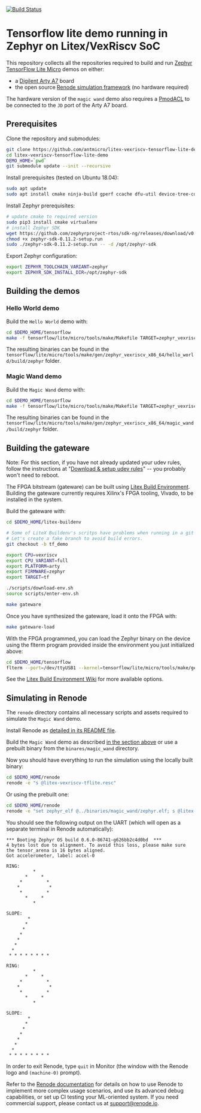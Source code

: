 [![Build Status](https://travis-ci.com/antmicro/litex-vexriscv-tensorflow-lite-demo.svg?branch=master)](https://travis-ci.com/antmicro/litex-vexriscv-tensorflow-lite-demo)

# Tensorflow lite demo running in Zephyr on Litex/VexRiscv SoC

This repository collects all the repositories required to build and run [Zephyr](https://www.zephyrproject.org/) [TensorFlow Lite Micro](https://www.tensorflow.org/lite/microcontrollers) demos on either:

* a [Digilent Arty A7](https://reference.digilentinc.com/reference/programmable-logic/arty-a7/start) board
* the open source [Renode simulation framework](http://renode.io/) (no hardware required)

The hardware version of the `magic wand` demo also requires a [PmodACL](https://store.digilentinc.com/pmod-acl-3-axis-accelerometer/) to be connected to the `JD` port of the Arty A7 board.

## Prerequisites

Clone the repository and submodules:
```bash
git clone https://github.com/antmicro/litex-vexriscv-tensorflow-lite-demo
cd litex-vexriscv-tensorflow-lite-demo
DEMO_HOME=`pwd`
git submodule update --init --recursive
```

Install prerequisites (tested on Ubuntu 18.04):
```bash
sudo apt update
sudo apt install cmake ninja-build gperf ccache dfu-util device-tree-compiler wget python python3-pip python3-setuptools python3-tk python3-wheel xz-utils file make gcc gcc-multilib locales tar curl unzip xxd
```

Install Zephyr prerequisites:
```bash
# update cmake to required version
sudo pip3 install cmake virtualenv
# install Zephyr SDK
wget https://github.com/zephyrproject-rtos/sdk-ng/releases/download/v0.11.2/zephyr-sdk-0.11.2-setup.run
chmod +x zephyr-sdk-0.11.2-setup.run
sudo ./zephyr-sdk-0.11.2-setup.run -- -d /opt/zephyr-sdk
```

Export Zephyr configuration:
```bash
export ZEPHYR_TOOLCHAIN_VARIANT=zephyr
export ZEPHYR_SDK_INSTALL_DIR=/opt/zephyr-sdk
```

## Building the demos

### Hello World demo

Build the `Hello World` demo with:
```bash
cd $DEMO_HOME/tensorflow
make -f tensorflow/lite/micro/tools/make/Makefile TARGET=zephyr_vexriscv hello_world_bin
```
The resulting binaries can be found in the `tensorflow/lite/micro/tools/make/gen/zephyr_vexriscv_x86_64/hello_world/build/zephyr` folder.

### Magic Wand demo

Build the `Magic Wand` demo with:
```bash
cd $DEMO_HOME/tensorflow
make -f tensorflow/lite/micro/tools/make/Makefile TARGET=zephyr_vexriscv magic_wand_bin
```
The resulting binaries can be found in the `tensorflow/lite/micro/tools/make/gen/zephyr_vexriscv_x86_64/magic_wand/build/zephyr` folder.

## Building the gateware

Note: For this section, if you have not already updated your udev rules, follow the instructions at "[Download & setup udev rules](https://github.com/timvideos/litex-buildenv/wiki/HowTo-LCA2018-FPGA-Miniconf#download--setup-udev-rules)" -- you probably won't need to reboot.

The FPGA bitstream (gateware) can be built using [Litex Build Environment](https://github.com/timvideos/litex-buildenv).
Building the gateware currently requires Xilinx's FPGA tooling, Vivado, to be installed in the system.

Build the gateware with:
```bash
cd $DEMO_HOME/litex-buildenv

# Some of LiteX Buildenv's scritps have problems when running in a git repository in detached state.
# Let's create a fake branch to avoid build errors.
git checkout -b tf_demo

export CPU=vexriscv
export CPU_VARIANT=full
export PLATFORM=arty
export FIRMWARE=zephyr
export TARGET=tf

./scripts/download-env.sh
source scripts/enter-env.sh

make gateware
```

Once you have synthesized the gateware, load it onto the FPGA with:

```bash
make gateware-load
```

With the FPGA programmed, you can load the Zephyr binary on the device using the flterm program provided inside the environment you just initialized above:

```bash
cd $DEMO_HOME/tensorflow
flterm --port=/dev/ttyUSB1 --kernel=tensorflow/lite/micro/tools/make/gen/zephyr_vexriscv_x86_64/magic_wand/build/zephyr/zephyr.bin --speed=115200
```

See the [Litex Build Environment Wiki](https://github.com/timvideos/litex-buildenv/wiki/Getting-Started) for more available options.

## Simulating in Renode

The `renode` directory contains all necessary scripts and assets required to simulate the `Magic Wand` demo.

Install Renode as [detailed in its README file](https://github.com/renode/renode/blob/master/README.rst#installation).

Build the `Magic Wand` demo as described [in the section above](#magic-wand-demo) or use a prebuilt binary from the `binares/magic_wand` directory.

Now you should have everything to run the simulation using the locally built binary:
```bash
cd $DEMO_HOME/renode
renode -e "s @litex-vexriscv-tflite.resc"
```

Or using the prebuilt one: 
```bash
cd $DEMO_HOME/renode
renode -e "set zephyr_elf @../binaries/magic_wand/zephyr.elf; s @litex-vexriscv-tflite.resc"
```

You should see the following output on the UART (which will open as a separate terminal in Renode automatically):
```
*** Booting Zephyr OS build 0.6.0-86741-g626bb2c4d0bd  ***
4 bytes lost due to alignment. To avoid this loss, please make sure the tensor_arena is 16 bytes aligned.
Got accelerometer, label: accel-0

RING:
          *
       *     *
     *         *
    *           *
     *         *
       *     *
          *

SLOPE:
        *
       *
      *
     *
    *
   *
  *
 * * * * * * * *

RING:
          *
       *     *
     *         *
    *           *
     *         *
       *     *
          *

SLOPE:
        *
       *
      *
     *
    *
   *
  *
 * * * * * * * * 
```

In order to exit Renode, type `quit` in Monitor (the window with the Renode logo and `(machine-0)` prompt).

Refer to the [Renode documentation](https://renode.readthedocs.org) for details on how to use Renode to implement more complex usage scenarios, and use its advanced debug capabilities, or set up CI testing your ML-oriented system. If you need commercial support, please contact us at [support@renode.io](mailto:support@renode.io).

